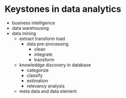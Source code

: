 # Keystones in data analytics

-   business intelligence
-   data warehousing
-   data mining
    -   extract transform load
        -   data pre-processing
            -   clean
            -   integrate
            -   transform
    -   knowleddge discovery in database
        -   categorize
        -   classify
        -   estimation
        -   relevancy analysis
    -   meta data and data element
